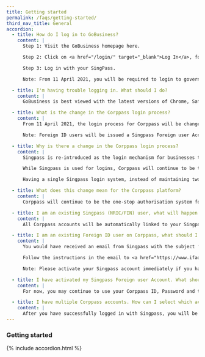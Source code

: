 ```yaml
---
title: Getting started
permalink: /faqs/getting-started/
third_nav_title: General
accordion:
  - title: How do I log in to GoBusiness?
    content: |
      Step 1: Visit the GoBusiness homepage here.

      Step 2: Click on <a href="/login/" target="_blank">Log In</a>, found in the top right hand corner.

      Step 3: Log in with your SingPass.

      Note: From 11 April 2021, you will be required to login to government digital services for businesses (G2B) using SingPass instead of CorpPass. For more information, visit <a href="/contact-us/" target="_blank">go.gov.sg/corporate-login</a>.

  - title: I'm having trouble logging in. What should I do?
    content: |
      GoBusiness is best viewed with the latest versions of Chrome, Safari, Microsoft Edge and Firefox. Please ensure your pop-up blocker is disabled to access all features. If you are facing any technical difficulties, try restarting your Internet browser or <a href="/contact-us/" target="_blank">contact us</a> for help.

  - title: What is the change in the Corppass login process?
    content: |
      From 11 April 2021, the login process for Corppass will be changed to verify the user’s identity via Singpass first, before the user can proceed to access and transact with government digital services.

      Note: Foreign ID users will be issued a Singpass Foreign user Account (SFA) and the ‘Corppass 2FA for Foreigners’ app will no longer be used.

  - title: Why is there a change in the Corppass login process?
    content: |
      Singpass is re-introduced as the login mechanism for businesses to access digital services to simplify the user experience of managing multiple sets of login credentials of corporate transactions.

      While Singpass is used for logins, Corppass will continue to be the authorisation system for corporate transactions. The Corppass portal enables company administrators to specify the digital services that each employee can transact on the company’s behalf.

      Having a single Singpass login system, instead of maintaining two separate modes of identity authentication, not only improves convenience for users but also streamlines system operations.

  - title: What does this change mean for the Corppass platform?
    content: |
      Corppass will continue to be the one-stop authorisation system for entities to authorise or remove their employees’ access to government digital services on their behalf.

  - title: I am an existing Singpass (NRIC/FIN) user, what will happen to my Corppass account(s)?
    content: |
      All Corppass accounts will be automatically linked to your Singpass ID, no action is required from you.

  - title: I am an existing Foreign ID user on Corppass, what should I do?
    content: |
      You would have received an email from Singpass with the subject ‘Registration of Singpass account (Foreign User)’ which contains your Singpass ID and instructions to set up your Singpass app.

      Follow the instructions in the email to <a href="https://www.ifaq.gov.sg/CorpPass/apps/Fcd_faqmain.aspx#FAQ_2110970" target="_blank">activate your Singpass Foreign user Account</a>.

      Note: Please activate your Singpass account immediately if you have not activated it yet.

  - title: I have activated my Singpass Foreign user Account. What should I do now?
    content: |
      For now, you may continue to use your Corppass ID, Password and the ‘Corppass 2FA for Foreigners’ app for Two-Factor Authentication to access and transact with government digital services.

  - title: I have multiple Corppass accounts. How can I select which account to transact for when I log in with Singpass?
    content: |
      After you have successfully logged in with Singpass, you will be presented with a list of the entities that you are authorised to transact on behalf of. You may select the entity you wish to transact for on this page.
---
```


### Getting started

{% include accordion.html %}

<script src="/jquery/bp-menu-new-tab.js"></script>
